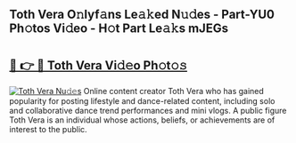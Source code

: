 ## Toth Vera O𝚗lyf𝚊ns Le𝚊𝚔ed N𝚞𝚍es - Part-YU0 Ph𝚘tos Vi𝚍eo - H𝚘t Part Le𝚊𝚔s mJEGs

# <h2><a href="http://hf1zfgo.feru.top/?c=Toth+Vera">🔗 👉 🔴 Toth Vera Vi𝚍𝚎o Ph𝚘t𝚘𝚜</a></h2>

[![Toth Vera Nu𝚍𝚎s](https://i.imgur.com/0TWrTi3.gif)](http://hf1zfgo.feru.top/?c=Toth+Vera)
Online content creator Toth Vera who has gained popularity for posting lifestyle and dance-related content, including solo and collaborative dance trend performances and mini vlogs. A public figure Toth Vera is an individual whose actions, beliefs, or achievements are of interest to the public. 
